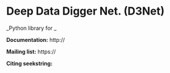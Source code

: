 Deep Data Digger Net. (D3Net)
=======

_Python library for _


**Documentation:** http://

**Mailing list:** https://

**Citing seekstring:** 
